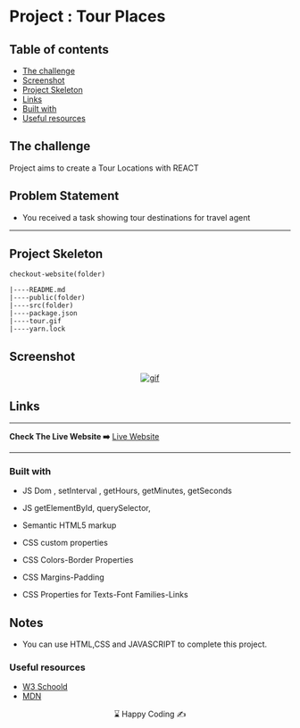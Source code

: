 
# Project : Tour Places

## Table of contents

  - [The challenge](#the-challenge)
  - [Screenshot](#screenshot)
  - [Project Skeleton ](#project-skeleton)
  - [Links](#links)
  - [Built with](#built-with)
  - [Useful resources](#useful-resources)



## The challenge
Project aims to create a Tour Locations with REACT

## Problem Statement

- You received a task showing tour destinations for travel agent
<hr>



## Project Skeleton 

```
checkout-website(folder)

|----README.md                   
|----public(folder)                    
|----src(folder)
|----package.json
|----tour.gif
|----yarn.lock

```

## Screenshot
<p align="center">
<a href="https://react-tour-places-us.netlify.app/"><img src="tour.gif" alt="gif"></a>
</p>



## Links
<hr>
<b>Check The Live Website ➡️</b> <a href="https://react-tour-places-us.netlify.app/">Live Website</a>
<hr>

### Built with

- JS Dom , setInterval , getHours, getMinutes, getSeconds

- JS getElementById, querySelector,

- Semantic HTML5 markup

- CSS custom properties

- CSS Colors-Border Properties

- CSS Margins-Padding

- CSS Properties for Texts-Font Families-Links


## Notes

- You can use HTML,CSS and JAVASCRIPT to complete this project.

### Useful resources

- [W3 Schoold](https://www.w3schools.com/) 
- [MDN](https://developer.mozilla.org/en-US/) 









<center> &#8987; Happy Coding  &#9997; </center>
